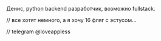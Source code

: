 Денис, python backend разработчик, возможно fullstack.



// все хотят немного, а я хочу 16 фляг с эстусом...

// telegram @loveappless
